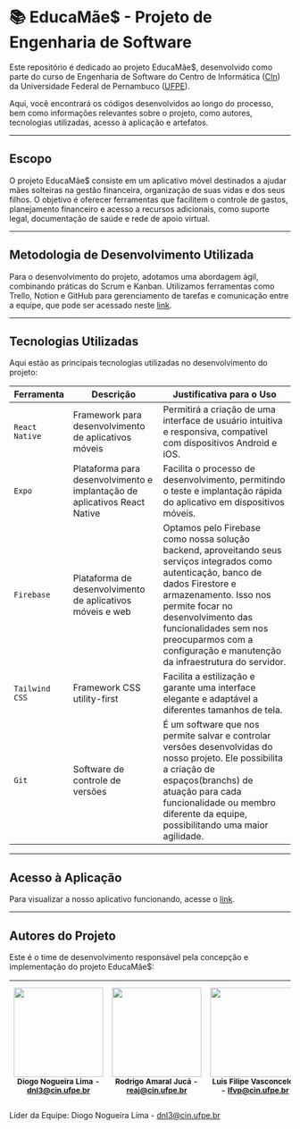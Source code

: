 # :books: EducaMãe$ - Projeto de Engenharia de Software

Este repositório é dedicado ao projeto EducaMãe$, desenvolvido como parte do curso de Engenharia de Software do Centro de Informática ([CIn](https://portal.cin.ufpe.br/)) da Universidade Federal de Pernambuco ([UFPE](https://www.ufpe.br)).

Aqui, você encontrará os códigos desenvolvidos ao longo do processo, bem como informações relevantes sobre o projeto, como autores, tecnologias utilizadas, acesso à aplicação e artefatos.

------

## Escopo

O projeto EducaMãe$ consiste em um aplicativo móvel destinados a ajudar mães solteiras na gestão financeira, organização de suas vidas e dos seus filhos. O objetivo é oferecer ferramentas que facilitem o controle de gastos, planejamento financeiro e acesso a recursos adicionais, como suporte legal, documentação de saúde e rede de apoio virtual.

------

## Metodologia de Desenvolvimento Utilizada

Para o desenvolvimento do projeto, adotamos uma abordagem ágil, combinando práticas do Scrum e Kanban. Utilizamos ferramentas como Trello, Notion e GitHub para gerenciamento de tarefas e comunicação entre a equipe, que pode ser acessado neste [link](https://github.com/gtamaral/projeto-es/tree/main/Artefatos/acompanhamento).

------

## Tecnologias Utilizadas

Aqui estão as principais tecnologias utilizadas no desenvolvimento do projeto:

| Ferramenta            | Descrição                                                               | Justificativa para o Uso                                                                                                                                                                                               |
|-----------------------|-------------------------------------------------------------------------|------------------------------------------------------------------------------------------------------------------------------------------------------------------------------------------------------------------------|
| `React Native`          | Framework para desenvolvimento de aplicativos móveis                   | Permitirá a criação de uma interface de usuário intuitiva e responsiva, compatível com dispositivos Android e iOS.                                                                                                    |
| `Expo`                  | Plataforma para desenvolvimento e implantação de aplicativos React Native | Facilita o processo de desenvolvimento, permitindo o teste e implantação rápida do aplicativo em dispositivos móveis.                                                                                                 |
| `Firebase`              | Plataforma de desenvolvimento de aplicativos móveis e web                | Optamos pelo Firebase como nossa solução backend, aproveitando seus serviços integrados como autenticação, banco de dados Firestore e armazenamento. Isso nos permite focar no desenvolvimento das funcionalidades sem nos preocuparmos com a configuração e manutenção da infraestrutura do servidor. |
| `Tailwind CSS`          | Framework CSS utility-first                                           | Facilita a estilização e garante uma interface elegante e adaptável a diferentes tamanhos de tela.                                                                                                                     |
| `Git` | Software de controle de versões | É um software que nos permite salvar e controlar versões desenvolvidas do nosso projeto. Ele possibilita a criação de espaços(branchs) de atuação para cada funcionalidade ou membro diferente da equipe, possibilitando uma maior agilidade. |


------

## Acesso à Aplicação

Para visualizar a nosso aplicativo funcionando, acesse o [link](https://github.com/gtamaral/projeto-es/tree/main/Artefatos/app_funcionando).

------

## Autores do Projeto

Este é o time de desenvolvimento responsável pela concepção e implementação do projeto EducaMãe$:

| [<img src="https://avatars.githubusercontent.com/u/115439066?v=4" width=160>](https://github.com/DiogoNogueiraLima) <br><sub>Diogo Nogueira Lima - dnl3@cin.ufpe.br</sub> | [<img src="https://avatars.githubusercontent.com/u/113607491?v=4" width=160>](https://github.com/gtamaral) <br><sub>Rodrigo Amaral Jucá - reaj@cin.ufpe.br</sub> | [<img src="https://avatars.githubusercontent.com/u/110510265?v=4" width=160>](https://github.com/luisfv10) <br><sub>Luis Filipe Vasconcelos - lfvp@cin.ufpe.br</sub> | [<img src="https://avatars.githubusercontent.com/u/115117550?v=4" width=160>](https://github.com/matheusbon) <br><sub>Matheus Augusto Alves Bonfim - maab2@cin.ufpe.br</sub> |
| :---: | :---: | :---: | :---: |



Líder da Equipe: Diogo Nogueira Lima - dnl3@cin.ufpe.br 

